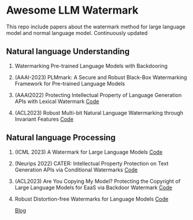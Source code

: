 # Awesome LLM Watermark
This repo include papers about the watermark method for large language model and normal language model.
Continuously updated

## Natural language Understanding
1. Watermarking Pre-trained Language Models with Backdooring 

2. (AAAI-2023) PLMmark: A Secure and Robust Black-Box Watermarking Framework for Pre-trained Language Models
3. (AAAI2022) Protecting Intellectual Property of Language Generation APIs with Lexical Watermark
   [Code](https://github.com/xlhex/NLG_api_watermark)
5. (ACL2023) Robust Multi-bit Natural Language Watermarking through Invariant Features
   [Code](https://github.com/bangawayoo/nlp-watermarking)

## Natural language Processing
1. (ICML 2023) A Watermark for Large Language Models 
   [Code](https://github.com/jwkirchenbauer/lm-watermarking)

2. (Neurips 2022) CATER: Intellectual Property Protection on Text Generation APIs via Conditional Watermarks
   [Code](https://github.com/xlhex/cater_neurips)
3. (ACL2023) Are You Copying My Model? Protecting the Copyright of Large Language Models for EaaS via Backdoor Watermark 
   [Code](https://github.com/yjw1029/EmbMarker)

4. Robust Distortion-free Watermarks for Language Models 
   [Code](https://github.com/jthickstun/watermark)

   [Blog](https://crfm.stanford.edu/2023/07/30/watermarking.html)
   




